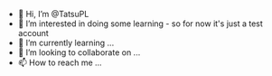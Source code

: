 - 👋 Hi, I’m @TatsuPL
- 👀 I’m interested in doing some learning - so for now it's just a test account
- 🌱 I’m currently learning ...
- 💞️ I’m looking to collaborate on ...
- 📫 How to reach me ...

<!---
TatsuPL/TatsuPL is a ✨ special ✨ repository because its `README.md` (this file) appears on your GitHub profile.
You can click the Preview link to take a look at your changes.
--->
